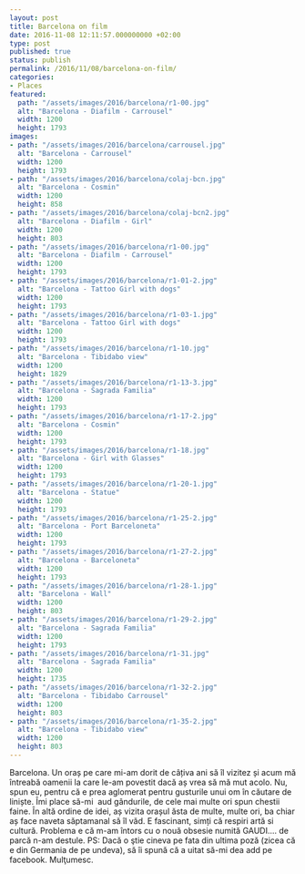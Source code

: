 ```yaml
---
layout: post
title: Barcelona on film
date: 2016-11-08 12:11:57.000000000 +02:00
type: post
published: true
status: publish
permalink: /2016/11/08/barcelona-on-film/
categories:
- Places
featured:
  path: "/assets/images/2016/barcelona/r1-00.jpg"
  alt: "Barcelona - Diafilm - Carrousel"
  width: 1200
  height: 1793
images:
- path: "/assets/images/2016/barcelona/carrousel.jpg"
  alt: "Barcelona - Carrousel"
  width: 1200
  height: 1793
- path: "/assets/images/2016/barcelona/colaj-bcn.jpg"
  alt: "Barcelona - Cosmin"
  width: 1200
  height: 858
- path: "/assets/images/2016/barcelona/colaj-bcn2.jpg"
  alt: "Barcelona - Diafilm - Girl"
  width: 1200
  height: 803
- path: "/assets/images/2016/barcelona/r1-00.jpg"
  alt: "Barcelona - Diafilm - Carrousel"
  width: 1200
  height: 1793
- path: "/assets/images/2016/barcelona/r1-01-2.jpg"
  alt: "Barcelona - Tattoo Girl with dogs"
  width: 1200
  height: 1793
- path: "/assets/images/2016/barcelona/r1-03-1.jpg"
  alt: "Barcelona - Tattoo Girl with dogs"
  width: 1200
  height: 1793
- path: "/assets/images/2016/barcelona/r1-10.jpg"
  alt: "Barcelona - Tibidabo view"
  width: 1200
  height: 1829
- path: "/assets/images/2016/barcelona/r1-13-3.jpg"
  alt: "Barcelona - Sagrada Familia"
  width: 1200
  height: 1793
- path: "/assets/images/2016/barcelona/r1-17-2.jpg"
  alt: "Barcelona - Cosmin"
  width: 1200
  height: 1793
- path: "/assets/images/2016/barcelona/r1-18.jpg"
  alt: "Barcelona - Girl with Glasses"
  width: 1200
  height: 1793
- path: "/assets/images/2016/barcelona/r1-20-1.jpg"
  alt: "Barcelona - Statue"
  width: 1200
  height: 1793
- path: "/assets/images/2016/barcelona/r1-25-2.jpg"
  alt: "Barcelona - Port Barceloneta"
  width: 1200
  height: 1793
- path: "/assets/images/2016/barcelona/r1-27-2.jpg"
  alt: "Barcelona - Barceloneta"
  width: 1200
  height: 1793
- path: "/assets/images/2016/barcelona/r1-28-1.jpg"
  alt: "Barcelona - Wall"
  width: 1200
  height: 803
- path: "/assets/images/2016/barcelona/r1-29-2.jpg"
  alt: "Barcelona - Sagrada Familia"
  width: 1200
  height: 1793
- path: "/assets/images/2016/barcelona/r1-31.jpg"
  alt: "Barcelona - Sagrada Familia"
  width: 1200
  height: 1735
- path: "/assets/images/2016/barcelona/r1-32-2.jpg"
  alt: "Barcelona - Tibidabo Carrousel"
  width: 1200
  height: 803
- path: "/assets/images/2016/barcelona/r1-35-2.jpg"
  alt: "Barcelona - Tibidabo view"
  width: 1200
  height: 803
---
```

Barcelona. Un oraș pe care mi-am dorit de câțiva ani să îl vizitez și acum mă întreabă oamenii la care le-am povestit dacă aș vrea să mă mut acolo. Nu, spun eu, pentru că e prea aglomerat pentru gusturile unui om în căutare de liniște. Îmi place să-mi  aud gândurile, de cele mai multe ori spun chestii faine. În altă ordine de idei, aș vizita orașul ăsta de multe, multe ori, ba chiar aș face naveta săptamanal să îl văd. E fascinant, simți că respiri artă si cultură. Problema e că m-am întors cu o nouă obsesie numită GAUDI.... de parcă n-am destule.
PS: Dacă o ştie cineva pe fata din ultima poză (zicea că e din Germania de pe undeva), să îi spună că a uitat să-mi dea add pe facebook. Mulţumesc.

